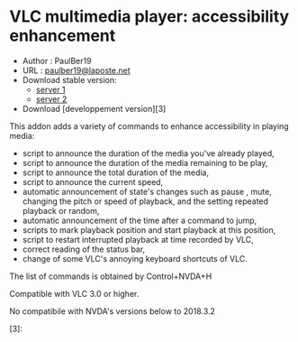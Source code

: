 # VLC multimedia player: accessibility enhancement #

* Author : PaulBer19
* URL : paulber19@laposte.net
* Download stable version:
	* [server 1][1]
	* [server 2][2]
* Download [developpement version][3]


This addon adds a variety of commands to enhance accessibility in playing media:

* script to announce the duration of the media you've already played,
* script to announce the duration of the media remaining to be play,
* script to announce the total duration of the media,
* script to announce the current speed,
* automatic announcement of state's changes such as pause , mute, changing the pitch or speed of playback, and the setting repeated playback or random,
* automatic announcement of the time after a command to jump,
* scripts to mark playback position and start playback at this position,
* script to restart interrupted playback  at time recorded by VLC,
* correct reading of the status bar,
* change of some VLC's annoying keyboard shortcuts  of VLC.


The list of commands is obtained by Control+NVDA+H

Compatible with VLC 3.0 or higher.

No compatibile with NVDA's versions below to 2018.3.2

[1]: http://angouleme.avh.asso.fr/fichesinfo/fiches_nvda/data/VLCAccessEnhancement-1.2.nvda-addon
[2]: https://rawgit.com/paulber007/AllMyNVDAAddons/master/VLC/VLCAccessEnhancement-1.2.nvda-addon

[3]:
